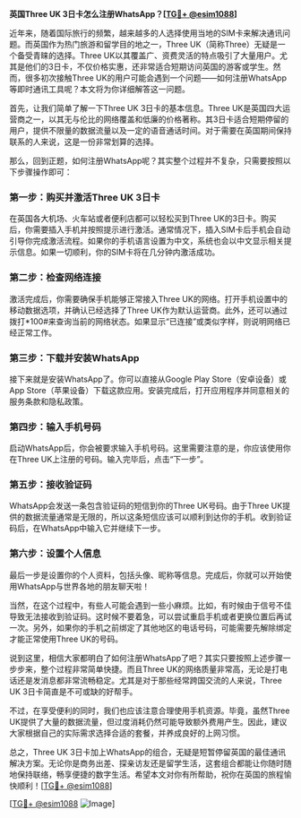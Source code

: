 **英国Three UK 3日卡怎么注册WhatsApp？[[TG💪+ @esim1088](https://t.me/s/esim1088)]**

近年来，随着国际旅行的频繁，越来越多的人选择使用当地的SIM卡来解决通讯问题。而英国作为热门旅游和留学目的地之一，Three UK（简称Three）无疑是一个备受青睐的选择。Three UK以其覆盖广、资费灵活的特点吸引了大量用户。尤其是他们的3日卡，不仅价格实惠，还非常适合短期访问英国的游客或学生。然而，很多初次接触Three UK的用户可能会遇到一个问题——如何注册WhatsApp等即时通讯工具呢？本文将为你详细解答这一问题。

首先，让我们简单了解一下Three UK 3日卡的基本信息。Three UK是英国四大运营商之一，以其无与伦比的网络覆盖和低廉的价格著称。其3日卡适合短期停留的用户，提供不限量的数据流量以及一定的语音通话时间。对于需要在英国期间保持联系的人来说，这是一份非常划算的选择。

那么，回到正题，如何注册WhatsApp呢？其实整个过程并不复杂，只需要按照以下步骤操作即可：

### 第一步：购买并激活Three UK 3日卡

在英国各大机场、火车站或者便利店都可以轻松买到Three UK的3日卡。购买后，你需要插入手机并按照提示进行激活。通常情况下，插入SIM卡后手机会自动引导你完成激活流程。如果你的手机语言设置为中文，系统也会以中文显示相关提示信息。如果一切顺利，你的SIM卡将在几分钟内激活成功。

### 第二步：检查网络连接

激活完成后，你需要确保手机能够正常接入Three UK的网络。打开手机设置中的移动数据选项，并确认已经选择了Three UK作为默认运营商。此外，还可以通过拨打*100#来查询当前的网络状态。如果显示“已连接”或类似字样，则说明网络已经正常工作。

### 第三步：下载并安装WhatsApp

接下来就是安装WhatsApp了。你可以直接从Google Play Store（安卓设备）或App Store（苹果设备）下载这款应用。安装完成后，打开应用程序并同意相关的服务条款和隐私政策。

### 第四步：输入手机号码

启动WhatsApp后，你会被要求输入手机号码。这里需要注意的是，你应该使用你在Three UK上注册的号码。输入完毕后，点击“下一步”。

### 第五步：接收验证码

WhatsApp会发送一条包含验证码的短信到你的Three UK号码。由于Three UK提供的数据流量通常是无限的，所以这条短信应该可以顺利到达你的手机。收到验证码后，在WhatsApp中输入它并继续下一步。

### 第六步：设置个人信息

最后一步是设置你的个人资料，包括头像、昵称等信息。完成后，你就可以开始使用WhatsApp与世界各地的朋友聊天啦！

当然，在这个过程中，有些人可能会遇到一些小麻烦。比如，有时候由于信号不佳导致无法接收到验证码。这时候不要着急，可以尝试重启手机或者更换位置后再试一次。另外，如果你的手机之前绑定了其他地区的电话号码，可能需要先解除绑定才能正常使用Three UK的号码。

说到这里，相信大家都明白了如何注册WhatsApp了吧？其实只要按照上述步骤一步步来，整个过程非常简单快捷。而且Three UK的网络质量非常高，无论是打电话还是发消息都非常流畅稳定。尤其是对于那些经常跨国交流的人来说，Three UK 3日卡简直是不可或缺的好帮手。

不过，在享受便利的同时，我们也应该注意合理使用手机资源。毕竟，虽然Three UK提供了大量的数据流量，但过度消耗仍然可能导致额外费用产生。因此，建议大家根据自己的实际需求选择合适的套餐，并养成良好的上网习惯。

总之，Three UK 3日卡加上WhatsApp的组合，无疑是短暂停留英国的最佳通讯解决方案。无论你是商务出差、探亲访友还是留学生活，这套组合都能让你随时随地保持联络，畅享便捷的数字生活。希望本文对你有所帮助，祝你在英国的旅程愉快顺利！[[TG💪+ @esim1088](https://t.me/s/esim1088)]

[[TG💪+ @esim1088](https://t.me/s/esim1088) ![Image](https://i.postimg.cc/4NQfJmqS/Snipaste-2025-05-13-00-14-12.png)]